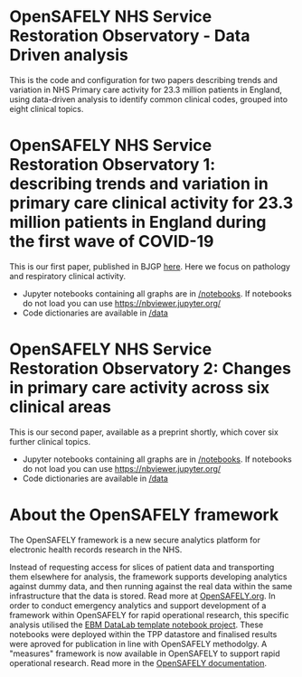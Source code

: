 # OpenSAFELY NHS Service Restoration Observatory - Data Driven analysis

This is the code and configuration for two papers describing trends and variation in NHS Primary care activity for 23.3 million patients in England, using data-driven analysis to identify common clinical codes, grouped into eight clinical topics. 


# OpenSAFELY NHS Service Restoration Observatory 1: describing trends and variation in primary care clinical activity for 23.3 million patients in England during the first wave of COVID-19

This is our first paper, published in BJGP [here](https://bjgp.org/content/72/714/e63.long). Here we focus on pathology and respiratory clinical activity.

- Jupyter notebooks containing all graphs are in [/notebooks](https://github.com/opensafely/restoration-observatory-intro-notebook/tree/master/notebooks). If notebooks do not load you can use https://nbviewer.jupyter.org/
- Code dictionaries are available in [/data](https://github.com/opensafely/restoration-observatory-intro-notebook/tree/master/data)


# OpenSAFELY NHS Service Restoration Observatory 2: Changes in primary care activity across six clinical areas

This is our second paper, available as a preprint shortly, which cover six further clinical topics. 

- Jupyter notebooks containing all graphs are in [/notebooks](https://github.com/opensafely/restoration-observatory-intro-notebook/tree/master/notebooks). If notebooks do not load you can use https://nbviewer.jupyter.org/
- Code dictionaries are available in [/data](https://github.com/opensafely/restoration-observatory-intro-notebook/tree/master/data)


# About the OpenSAFELY framework
The OpenSAFELY framework is a new secure analytics platform for electronic health records research in the NHS.

Instead of requesting access for slices of patient data and transporting them elsewhere for analysis, the framework supports developing analytics against dummy data, and then running against the real data within the same infrastructure that the data is stored. Read more at [OpenSAFELY.org](https://opensafely.org/). In order to conduct emergency analytics and support development of a framework within OpenSAFELY for rapid operational research, this specific analysis utilised the [EBM DataLab template notebook project](https://github.com/ebmdatalab/datalab-notebook-template). These notebooks were deployed within the TPP datastore and finalised results were aproved for publication in line with OpenSAFELY methodolgy. A "measures" framework is now available in OpenSAFELY to support rapid operational research. Read more in the [OpenSAFELY documentation](https://docs.opensafely.org/en/latest/). 

